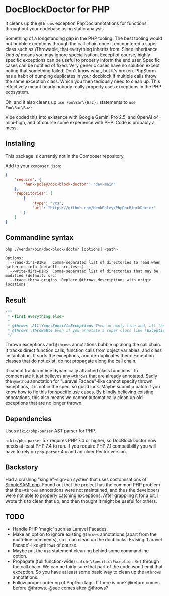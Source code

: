 # DocBlockDoctor for PHP

It cleans up the `@throws` exception PhpDoc annotations for functions throughout your codebase using static analysis.

Something of a longstanding gap in the PHP tooling. The best tooling would not bubble exceptions through the call chain once it encountered a super class such as \Throwable, that everything inherits from. Since inheritance _kind of_ means you may ignore specialisation. Except of course, highly specific exceptions can be useful to properly inform the end user. Specific cases can be notified of fixed. Very generic cases have no solution except noting that something failed. Don't know what, but it's broken. PhpStorm has a habit of dumping duplicates in your docblock if multiple calls throw the same exception class. Which you then tediously need to clean up. This effectively meant nearly nobody really properly uses exceptions in the PHP ecosystem.

Oh, and it also cleans up `use Foo\Bar\{Baz};` statements to `use Foo\Bar\Baz;`.

Vibe coded this into existence with Google Gemini Pro 2.5, and OpenAI o4-mini-high, and of course some experience with PHP. Code is probably a mess.

## Installing

This package is currently not in the Composer repository.

Add to your `composer.json`:

```json
{
	"require": {
		"henk-poley/doc-block-doctor": "dev-main"
	},
	"repositories": [
		{
			"type": "vcs",
			"url": "https://github.com/HenkPoley/PhpDocBlockDoctor"
		}
	]
}
```

## Commandline syntax

```shell
php ./vendor/bin/doc-block-doctor [options] <path>

Options:
  --read-dirs=DIRS   Comma-separated list of directories to read when gathering info (default: src,tests)
  --write-dirs=DIRS  Comma-separated list of directories that may be modified (default: src)
  --trace-throw-origins  Replace @throws descriptions with origin locations
```

## Result

```php
/**
 * <first everything else>
 * 
 * @throws \All\Your\SpecificExceptions Then an empty line and, all the `@throws` as Fully Qualified Class Name (FQCN) plus their description.
 * @throws \Throwable Even if you annotate a super class like \Exception, it will *still* add all the specific exceptions you can expect to catch as well. 
 */
```

Thrown exceptions and `@throws` annotations bubble up along the call chain. It tracks direct function calls, function calls from object variables, and class instantiation. It sorts the exceptions, and de-duplicates them. Exception classes that do not exist, do not propagate along the call chain.

It cannot track runtime dynamically attached class functions. To compensate it just believes any `@throws` that are already annotated. Sadly the `@method` annotation for "Laravel Facade"-like cannot specify thrown exceptions, it is not in the spec, so good luck. Maybe submit a patch if you know how to fix this for specific use cases. By blindly believing existing annotations, this also means we cannot automatically clean up old exceptions that are no longer thrown.

## Dependencies

Uses `nikic/php-parser` AST parser for PHP.

`nikic/php-parser` 5.x requires PHP 7.4 or higher, so DocBlockDoctor now
needs at least PHP 7.4 to run. If you require PHP 7.1 compatibility you will
have to rely on `php-parser` 4.x and an older Rector version.

## Backstory

Had a crashing "single"-sign-on system that uses costomisations of [SimpleSAMLphp](https://github.com/simplesamlphp/simplesamlphp). Found out that the project has the common PHP problem that the `@throws` annotations were not maintained, and thus the developers were not able to properly catching exceptions. After grappling it for a bit, I wrote this to clean that up, and then thought it might be useful for others.

## TODO

* Handle PHP 'magic' such as Laravel Facades.
* Make an option to ignore existing `@throws` annotations (apart from the multi-line comments), so it can clean up the docblocks. Erasing 'Laravel Facade'-like `@throws` of course.
* Maybe put the `use` statement cleaning behind some commandline option.
* Propagate (full function-wide) `catch(\Specific\Exception $e)` through the call chain. We can be fairly sure that part of the code won't emit that exception. So you have at least some basic way to clean up the `@throws` annotations.
* Follow proper ordering of PhpDoc tags. If there is one? @return comes before @throws. @see comes after @throws?